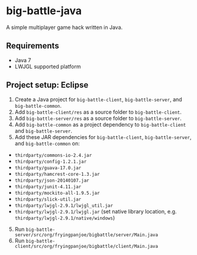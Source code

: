 big-battle-java
===============

A simple multiplayer game hack written in Java.

Requirements
------------
* Java 7
* LWJGL supported platform

Project setup: Eclipse
----------------------
1. Create a Java project for `big-battle-client`, `big-battle-server`, and
`big-battle-common`.
2. Add `big-battle-client/res` as a source folder to `big-battle-client`.
2. Add `big-battle-server/res` as a source folder to `big-battle-server`.
3. Add `big-battle-common` as a project dependency to `big-battle-client` and `big-battle-server`.
4. Add these JAR dependencies for `big-battle-client`, `big-battle-server`, and
`big-battle-common` on:
  * `thirdparty/commons-io-2.4.jar`
  * `thirdparty/config-1.2.1.jar`
  * `thirdparty/guava-17.0.jar`
  * `thirdparty/hamcrest-core-1.3.jar`
  * `thirdparty/json-20140107.jar`
  * `thirdparty/junit-4.11.jar`
  * `thirdparty/mockito-all-1.9.5.jar`
  * `thirdparty/slick-util.jar`
  * `thirdparty/lwjgl-2.9.1/lwjgl_util.jar`
  * `thirdparty/lwjgl-2.9.1/lwjgl.jar` (set native library location, e.g. `thirdparty/lwjgl-2.9.1/native/windows`)
5. Run `big-battle-server/src/org/fryingpanjoe/bigbattle/server/Main.java`
6. Run `big-battle-client/src/org/fryingpanjoe/bigbattle/client/Main.java`
